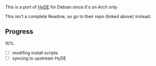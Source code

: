 This is a port of [HyDE](https://github.com/HyDE-Project/HyDE) for Debian since it's on Arch only

This isn't a complete Readme, so go to their repo (linked above) instead.

## Progress
10%

- [ ] modifing install scripts
- [ ] syncing to upstream HyDE
